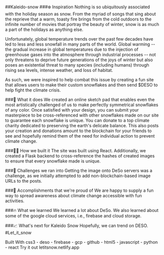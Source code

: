 ##Kaleido-snow
###❄️ Inspiration
Nothing is so ubiquitously associated with the holiday season as snow. From the myriad of songs that sing about the reprieve that a warm, toasty fire brings from the cold outdoors to the infinite number of movies that portray the beauty of winter, snow is as much a part of the holidays as anything else.

Unfortunately, global temperature trends over the past few decades have led to less and less snowfall in many parts of the world. Global warming -- the gradual increase in global temperatures due to the injection of greenhouse gases into the atmosphere through industrial processes -- not only threatens to deprive future generations of the joys of winter but also poses an existential threat to many species (including humans) through rising sea levels, intense weather, and loss of habitat.

As such, we were inspired to help combat this issue by creating a fun site that allows users to make their custom snowflakes and then send $DESO to help fight the climate crisis.

###🎨 What it does
We created an online sketch pad that enables even the most artistically challenged of us to make perfectly symmetrical snowflakes of any color.
Once satisfied with your design, you can submit your masterpiece to be cross-referenced with other snowflakes made on our site to guarantee each snowflake is unique.
You can donate to a top climate charity dedicated to preserving the earth's delicate balance. This also posts your creation and donations amount to the blockchain for your friends to see and hopefully remind them of the need for individual action to prevent climate change.

###👷‍♂️ How we built it
The site was built using React. Additionally, we created a Flask backend to cross-reference the hashes of created images to ensure that every snowflake made is unique.

###📐 Challenges we ran into
Getting the image onto DeSo servers was a challenge, as we initially attempted to add non-blockchain-based image URLs to the posts.

###🎅 Accomplishments that we're proud of
We are happy to supply a fun way to spread awareness about climate change accessible with fun activities.

###🔥 What we learned
We learned a lot about DeSo. We also learned about some of the google cloud services, i.e., firebase and cloud storage.

###📈 What's next for Kaleido Snow
Hopefully, we can trend on DESO. #Let_it_snow

Built With
css3 - deso - firebase - gcp - github - html5 - javascript - python - react
Try it out
letitsnow.netlify.app
